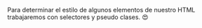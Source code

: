 Para determinar el estilo de algunos elementos de nuestro HTML trabajaremos con selectores y pseudo clases. :heart_eyes: 